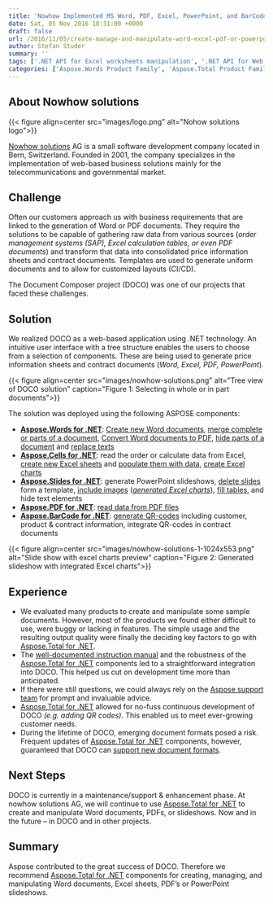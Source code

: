 ```yaml
---
title: 'Nowhow Implemented MS Word, PDF, Excel, PowerPoint, and BarCode creation and Manipulation in DOCO application using Aspose APIs'
date: Sat, 05 Nov 2016 18:31:00 +0000
draft: false
url: /2016/11/05/create-manage-and-manipulate-word-excel-pdf-or-powerpoint-files/
author: Stefan Studer
summary: ''
tags: ['.NET API for Excel worksheets manipulation', '.NET API for Web as well as Console applications', '.NET API to generate QR-Barcodes', '.NET APIs for MS Word document processing', 'Aspose.Cells', 'Aspose.PDF', 'Aspose.Slides', 'Aspose.Total', 'Aspose.Words', 'Concatenate PDF files using Aspose.PDF for .NET', 'Convert PDF pages to Image format', 'Create and update PowerPoint presentations', 'Delete Slides from PowerPoint presentation', 'Export Excel charts into Image format using Aspose.Cells for .NET', 'Free Technical support', 'Free Trial Version', 'Hide parts of Word document', 'Merge MS Word documents', 'Programatically create Pivot tables', 'Programatically create and recognise QR Codes', 'Programatically create or manipulate PowerPoint Presentations', 'Replace Text inside MS Word files', 'Replace text within MS Word document', 'Success Stories', 'Well documented technical documentation with real code snippets']
categories: ['Aspose.Words Product Family', 'Aspose.Total Product Family', 'Aspose.PDF Product Family', 'Aspose.Cells Product Family', 'Aspose.Slides Product Family']
---
```


## About Nowhow solutions



{{< figure align=center src="images/logo.png" alt="Nohow solutions logo">}}


[Nowhow solutions][1] AG is a small software development company located in Bern, Switzerland. Founded in 2001, the company specializes in the implementation of web-based business solutions mainly for the telecommunications and governmental market.

## Challenge

Often our customers approach us with business requirements that are linked to the generation of Word or PDF documents. They require the solutions to be capable of gathering raw data from various sources (_order management systems (SAP), Excel calculation tables, or even PDF documents_) and transform that data into consolidated price information sheets and contract documents. Templates are used to generate uniform documents and to allow for customized layouts (CI/CD).

The Document Composer project (DOCO) was one of our projects that faced these challenges.

## Solution

We realized DOCO as a web-based application using .NET technology. An intuitive user interface with a tree structure enables the users to choose from a selection of components. These are being used to generate price information sheets and contract documents (_Word, Excel, PDF, PowerPoint_).



{{< figure align=center src="images/nowhow-solutions.png" alt="Tree view of DOCO solution" caption="Figure 1: Selecting in whole or in part documents">}}


The solution was deployed using the following ASPOSE components:

*   [**Aspose.Words for .NET**][2]: [Create new Word documents][3], [merge complete or parts of a document][4], [Convert Word documents to PDF][5], [hide parts of a document][6] and [replace texts][7]
*   [**Aspose.Cells for .NET**][8]: read the order or calculate data from Excel, [create new Excel sheets][9] and [populate them with data][10], [create Excel charts][11]
*   [**Aspose.Slides for .NET**][12]: generate PowerPoint slideshows, [delete slides][13] form a template, [include images][14] (_[generated Excel charts][15]_), [fill tables][16], and hide text elements
*   [**Aspose.PDF for .NET**][17]: [read data from PDF files][18]
*   [**Aspose.BarCode for .NET**][19]: [generate QR-codes][20] including customer, product & contract information, integrate QR-codes in contract documents



{{< figure align=center src="images/nowhow-solutions-1-1024x553.png" alt="Slide show with excel charts preview" caption="Figure 2: Generated slideshow with integrated Excel charts">}}


## Experience

*   We evaluated many products to create and manipulate some sample documents. However, most of the products we found either difficult to use, were buggy or lacking in features. The simple usage and the resulting output quality were finally the deciding key factors to go with [Aspose.Total for .NET][21].
*   The [well-documented instruction manual][22] and the robustness of the [Aspose.Total for .NET][23] components led to a straightforward integration into DOCO. This helped us cut on development time more than anticipated.
*   If there were still questions, we could always rely on the [Aspose support team][24] for prompt and invaluable advice.
*   [Aspose.Total for .NET][25] allowed for no-fuss continuous development of DOCO _(e.g. adding QR codes)_. This enabled us to meet ever-growing customer needs.
*   During the lifetime of DOCO, emerging document formats posed a risk. Frequent updates of [Aspose.Total for .NET][26] components, however, guaranteed that DOCO can [support new document formats][27].

## Next Steps

DOCO is currently in a maintenance/support & enhancement phase. At nowhow solutions AG, we will continue to use [Aspose.Total for .NET][28] to create and manipulate Word documents, PDFs, or slideshows. Now and in the future – in DOCO and in other projects.

## Summary

Aspose contributed to the great success of DOCO. Therefore we recommend [Aspose.Total for .NET][29] components for creating, managing, and manipulating Word documents, Excel sheets, PDF’s or PowerPoint slideshows.




[1]: https://www.nowhow.ch/
[2]: https://products.aspose.com/words/net
[3]: https://docs.aspose.com/display/wordsnet/Creating+or+Loading+a+Document
[4]: https://docs.aspose.com/display/wordsnet/Clone+and+Combine+Documents
[5]: https://docs.aspose.com/display/wordsnet/Converting+a+Word+document+to+PDF
[6]: https://docs.aspose.com/display/wordsnet/Document+Protection
[7]: https://docs.aspose.com/display/wordsnet/Find+and+Replace
[8]: https://products.aspose.com/cells/net
[9]: https://docs.aspose.com/display/cellsnet/Worksheets
[10]: https://docs.aspose.com/display/cellsnet/Data
[11]: https://docs.aspose.com/display/cellsnet/Charts
[12]: https://products.aspose.com/slides/net
[13]: https://docs.aspose.com/display/slidesnet/Adding+and+Editing+Slides#AddingandEditingSlides-RemovingSlidesfromaPresentation
[14]: https://docs.aspose.com/display/slidesnet/Adding+Shapes#AddingShapes-AddPictureFrame
[15]: https://docs.aspose.com/display/slidesnet/Powerpoint+Charts
[16]: https://docs.aspose.com/display/slidesnet/Powerpoint+Table
[17]: https://products.aspose.com/pdf/net
[18]: https://docs.aspose.com/display/pdfnet/Extract+Text+from+PDF
[19]: https://products.aspose.com/barcode/net
[20]: https://docs.aspose.com/
[21]: https://products.aspose.com/total/net
[22]: https://docs.aspose.com/display/totalnet/Home
[23]: https://products.aspose.com/total/net
[24]: https://forum.aspose.com/
[25]: https://products.aspose.com/total/net
[26]: https://products.aspose.com/total/net
[27]: https://docs.aspose.com/display/wordsnet/Supported+Document+Formats
[28]: https://products.aspose.com/total/net
[29]: https://products.aspose.com/total/net




